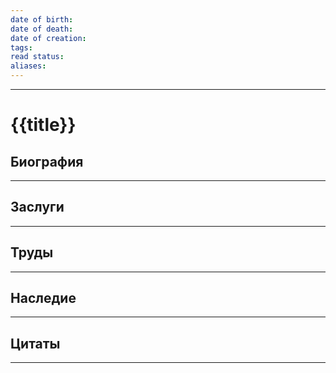```yaml
---
date of birth: 
date of death: 
date of creation: 
tags: 
read status: 
aliases:
---
```

---
# {{title}}


## Биография
---

## Заслуги
---

## Труды
---

## Наследие
---

## Цитаты
---

